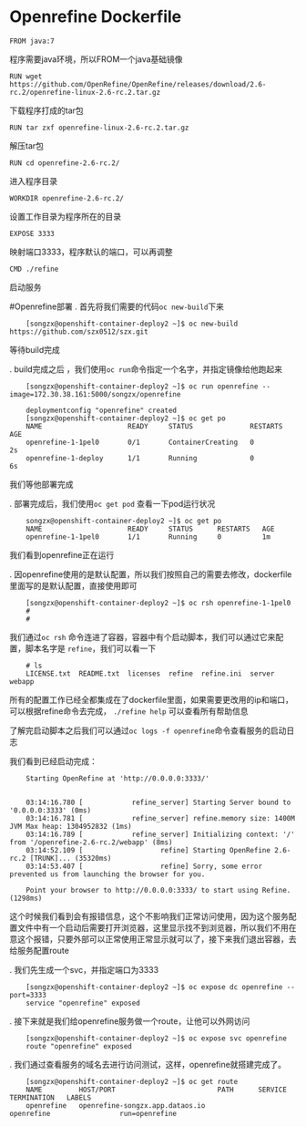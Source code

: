 # Openrefine Dockerfile


    FROM java:7           

程序需要java环境，所以FROM一个java基础镜像  

    RUN wget https://github.com/OpenRefine/OpenRefine/releases/download/2.6-rc.2/openrefine-linux-2.6-rc.2.tar.gz

下载程序打成的tar包  

    RUN tar zxf openrefine-linux-2.6-rc.2.tar.gz

解压tar包  

    RUN cd openrefine-2.6-rc.2/

进入程序目录  

    WORKDIR openrefine-2.6-rc.2/

设置工作目录为程序所在的目录        

    EXPOSE 3333 

映射端口3333，程序默认的端口，可以再调整  

    CMD ./refine

启动服务




#Openrefine部署
.  首先将我们需要的代码`oc new-build`下来


        [songzx@openshift-container-deploy2 ~]$ oc new-build https://github.com/szx0512/szx.git  
    
  等待build完成
  

.   build完成之后 ，我们使用`oc run`命令指定一个名字，并指定镜像给他跑起来


        [songzx@openshift-container-deploy2 ~]$ oc run openrefine --image=172.30.38.161:5000/songzx/openrefine

        deploymentconfig "openrefine" created
        [songzx@openshift-container-deploy2 ~]$ oc get po
        NAME                     READY     STATUS              RESTARTS   AGE
        openrefine-1-1pel0       0/1       ContainerCreating   0          2s
        openrefine-1-deploy      1/1       Running             0          6s

我们等他部署完成  

.  部署完成后，我们使用`oc get pod` 查看一下pod运行状况


        songzx@openshift-container-deploy2 ~]$ oc get po
        NAME                     READY     STATUS      RESTARTS   AGE
        openrefine-1-1pel0       1/1       Running     0          1m
  



我们看到openrefine正在运行  
  
.  因openrefine使用的是默认配置，所以我们按照自己的需要去修改，dockerfile里面写的是默认配置，直接使用即可


        [songzx@openshift-container-deploy2 ~]$ oc rsh openrefine-1-1pel0
        # 
        # 

我们通过`oc rsh` 命令连进了容器，容器中有个启动脚本，我们可以通过它来配置，脚本名字是 `refine`，我们可以看一下


        # ls
        LICENSE.txt  README.txt  licenses  refine  refine.ini  server  webapp
  
  所有的配置工作已经全都集成在了dockerfile里面，如果需要更改用的ip和端口，可以根据refine命令去完成，
`./refine help`   可以查看所有帮助信息

了解完启动脚本之后我们可以通过`oc logs -f openrefine`命令查看服务的启动日志


我们看到已经启动完成：

        Starting OpenRefine at 'http://0.0.0.0:3333/'


        03:14:16.780 [            refine_server] Starting Server bound to '0.0.0.0:3333' (0ms)
        03:14:16.781 [            refine_server] refine.memory size: 1400M JVM Max heap: 1304952832 (1ms)
        03:14:16.789 [            refine_server] Initializing context: '/' from '/openrefine-2.6-rc.2/webapp' (8ms)
        03:14:52.109 [                   refine] Starting OpenRefine 2.6-rc.2 [TRUNK]... (35320ms)
        03:14:53.407 [                   refine] Sorry, some error prevented us from launching the browser for you.

        Point your browser to http://0.0.0.0:3333/ to start using Refine. (1298ms)

这个时候我们看到会有报错信息，这个不影响我们正常访问使用，因为这个服务配置文件中有一个启动后需要打开浏览器，这里显示找不到浏览器，所以我们不用在意这个报错，只要外部可以正常使用正常显示就可以了，接下来我们退出容器，去给服务配置route


.  我们先生成一个svc，并指定端口为3333


        [songzx@openshift-container-deploy2 ~]$ oc expose dc openrefine --port=3333
        service "openrefine" exposed
  

.  接下来就是我们给openrefine服务做一个route，让他可以外网访问



        [songzx@openshift-container-deploy2 ~]$ oc expose svc openrefine 
        route "openrefine" exposed

 

.  我们通过查看服务的域名去进行访问测试，这样，openrefine就搭建完成了。




        [songzx@openshift-container-deploy2 ~]$ oc get route
        NAME         HOST/PORT                         PATH      SERVICE      TERMINATION   LABELS
        openrefine   openrefine-songzx.app.dataos.io             openrefine                 run=openrefine
